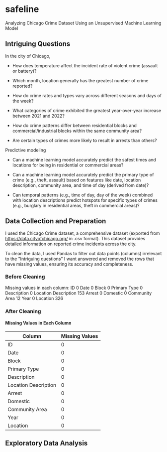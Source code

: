 # safeline
Analyzing Chicago Crime Dataset Using an Unsupervised Machine Learning Model

## Intriguing Questions

In the city of Chicago,

* How does temperature affect the incident rate of violent crime (assault or battery)?

* Which month, location generally has the greatest number of crime reported?
  
* How do crime rates and types vary across different seasons and days of the week?

* What categories of crime exhibited the greatest year-over-year increase between 2021 and 2022?

* How do crime patterns differ between residential blocks and commercial/industrial blocks within the same community area?

* Are certain types of crimes more likely to result in arrests than others?

Predictive modeling

* Can a machine learning model accurately predict the safest times and locations for being in residential or commercial areas?

* Can a machine learning model accurately predict the primary type of crime (e.g., theft, assault) based on features like date, location description, community area, and time of day (derived from date)?

* Can temporal patterns (e.g., time of day, day of the week) combined with location descriptions predict hotspots for specific types of crimes (e.g., burglary in residential areas, theft in commercial areas)?

## Data Collection and Preparation

I used the Chicago Crime dataset, a comprehensive dataset (exported from https://data.cityofchicago.org/ in .csv format). This dataset provides detailed information on reported crime incidents across the city. 

To clean the data, I used Pandas to filter out data points (columns) irrelevant to the "Intriguing questions" I want answered and removed the rows that have missing values, ensuring its accuracy and completeness. 

### Before Cleaning
Missing values in each column:
ID                        0
Date                      0
Block                     0
Primary Type              0
Description               0
Location Description    153
Arrest                    0
Domestic                  0
Community Area           12
Year                      0
Location                326


### After Cleaning
#### Missing Values in Each Column

| Column                | Missing Values |
|-----------------------|----------------|
| ID                    | 0              |
| Date                  | 0              |
| Block                 | 0              |
| Primary Type          | 0              |
| Description           | 0              |
| Location Description  | 0              |
| Arrest                | 0              |
| Domestic              | 0              |
| Community Area        | 0              |
| Year                  | 0              |
| Location              | 0              |



## Exploratory Data Analysis
